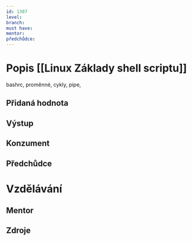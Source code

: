 ```yaml
---
id: 1307
level: 
branch: 
must have: 
mentor: 
předchůdce: 
---
```



# Popis [[Linux Základy shell scriptu]]
bashrc, proměnné, cykly, pipe,

## Přidaná hodnota


## Výstup


## Konzument


## Předchůdce


# Vzdělávání


## Mentor


## Zdroje